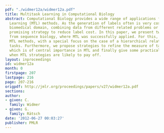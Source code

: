 ```yaml
---
pdf: "./widmer12a/widmer12a.pdf"
title: Multitask Learning in Computational Biology
abstract: Computational Biology provides a wide range of applications for Multitask
  Learning (MTL) methods. As the generation of labels often is very costly in the
  biomedical domain, combining data from different related problems or tasks is a
  promising strategy to reduce label cost. In this paper, we present two problems
  from sequence biology, where MTL was successfully applied. For this, we use regularization-based
  MTL methods, with a special focus on the case of a hierarchical relationship between
  tasks. Furthermore, we propose strategies to refine the measure of task relatedness,
  which is of central importance in MTL and finally give some practical guidelines,
  when MTL strategies are likely to pay off.
layout: inproceedings
id: widmer12a
month: 0
firstpage: 207
lastpage: 216
page: 207-216
origpdf: http://jmlr.org/proceedings/papers/v27/widmer12a.pdf
sections: 
author:
- given: C.
  family: Widmer
- given: G.
  family: Rätsch
date: '2012-06-27 00:03:27'
publisher: PMLR
---
```

